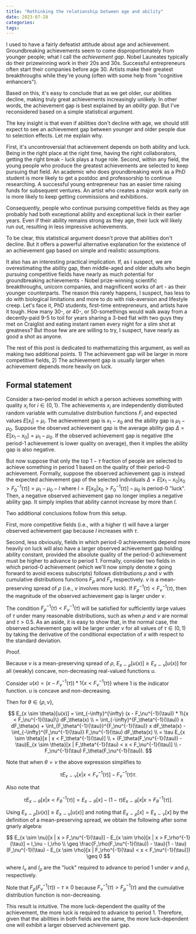 ```yaml
---
title: "Rethinking the relationship between age and ability"
date: 2023-07-28
categories:
tags:
---
```


I used to have a fairly defeatist attitude about age and achievement. Groundbreaking achievements seem to come disproportionately from younger people; what I call the *achievement gap*. Nobel Laureates typically do their prizewinning work in their 20s and 30s. Successful entrepreneurs often start their companies before age 30. Artists make their greatest breakthroughs while they're young (often with some help from "cognitive enhancers").

Based on this, it's easy to conclude that as we get older, our abilities decline, making truly great achievements increasingly unlikely. In other words, the achievement gap is best explained by an *ability gap*. But I've reconsidered based on a simple statistical argument.

The key insight is that even if abilities don't decline with age, we should still expect to see an achievement gap between younger and older people due to selection effects. Let me explain why.

First, it's uncontroversial that achievement depends on both ability and luck. Being in the right place at the right time, having the right collaborators, getting the right break - luck plays a huge role. Second, within any field, the young people who produce the greatest achievements are selected to keep pursuing that field. An academic who does groundbreaking work as a PhD student is more likely to get a postdoc and professorship to continue researching. A successful young entrepreneur has an easier time raising funds for subsequent ventures. An artist who creates a major work early on is more likely to keep getting commissions and exhibitions.

Consequently, people who continue pursuing competitive fields as they age probably had both exceptional ability and exceptional luck in their earlier years. Even if their ability remains strong as they age, their luck will likely run out, resulting in less impressive achievements.

To be clear, this statistical argument doesn't prove that abilities don't decline. But it offers a powerful alternative explanation for the existence of an achievement gap based on simple and realistic assumptions.

It also has an interesting practical implication. If, as I suspect, we are overestimating the ability gap, then middle-aged and older adults who begin pursuing competitive fields have nearly as much potential for groundbreaking achievements - Nobel prize-winning scientific breakthroughs, unicorn companies, and magnificent works of art - as their younger counterparts. The reason this rarely happens, I suspect, has less to do with biological limitations and more to do with risk-aversion and lifestyle creep. Let's face it, PhD students, first-time entrepreneurs, and artists have it tough. How many 30-, or 40-, or 50-somethings would walk away from a decently-paid 9-5 to toil for years sharing a 3-bed flat with two guys they met on Craiglist and eating instant ramen every night for a slim shot at greatness? But those few are are willing to try, I suspect, have nearly as good a shot as anyone.

The rest of this post is dedicated to mathematizing this argument, as well as making two additional points. 1) The achievement gap will be larger in more competitive fields, 2) The achievement gap is usually larger when achievement depends more heavily on luck.

## Formal statement

Consider a two-period model in which a person achieves something with quality $x_i$ for $i \in \{0, 1\}$. The achievements $x_i$ are independently distributed random variable with cumulative distribution functions $F_i$ and expected values $E[x_i] = \mu_i$. The achievement gap is $x_1 - x_0$ and the ability gap is $\mu_1 - \mu_0$. Suppose the observed achievement gap is the average ability gap $\Delta = E[x_1 - x_0] = \mu_1 - \mu_0$. If the observed achievement gap is negative (the period-1 achievement is lower quality on average), then it implies the ability gap is also negative.

But now suppose that only the top $1 - \tau$ fraction of people are selected to achieve something in period 1 based on the quality of their period-0 achievement. Formally, suppose the observed achievement gap is instead the expected achievement gap of the selected individuals $\Delta = E[x_1 - x_0 | x_0 > F_0^{-1}(\tau)] = \mu_1 - \mu_0 - l$ where $l = E[x_0 | x_0 > F_0^{-1}(\tau)] - \mu_0$ is period-0 "luck". Then, a negative observed achievement gap no longer implies a negative ability gap. It simply implies that ability cannot increase by more than $l$.

Two additional conclusions follow from this setup.

First, more competitive fields (i.e., with a higher $\tau$) will have a larger observed achievement gap because $l$ increases with $\tau$.

Second, less obviously, fields in which period-0 achievements depend more heavily on luck will also have a larger observed achievement gap holding ability constant, provided the absolute quality of the period-0 achievement must be higher to advance to period 1. Formally, consider two fields in which period-0 achievement (which we'll now simply denote $x$ going forward to avoid excess subscripts) follows distributions $\rho$ and $\nu$ with cumulative distributions functions $F_\rho$ and $F_\nu$ respectively. $\nu$ is a mean-preserving spread of $\rho$ (i.e., $\nu$ involves more luck). If $F_\rho^{-1}(\tau) < F_\nu^{-1}(\tau)$, then the magnitude of the observed achievement gap is larger under $\nu$.

The condition $F_\rho^{-1}(\tau) < F_\nu^{-1}(\tau)$ will be satisfied for sufficiently large values of $\tau$ under many reasonable distributions, such as when $\rho$ and $\nu$ are normal and $\tau > 0.5$. As an aside, it is easy to show that, in the normal case, the observed achievement gap will be larger under $\nu$ for all values of $\tau \in (0, 1)$ by taking the derivative of the conditional expectation of $x$ with respect to the standard deviation.

Proof.

Because $\nu$ is a mean-preserving spread of $\rho$, $E_{x \sim \rho}[u(x)] \geq E_{x \sim \nu}[u(x)]$ for all (weakly) concave, non-decreasing real-valued functions $u$.

Consider $u(x) = (x - F_\nu^{-1}(\tau)) * 1\{x < F_\nu^{-1}(\tau)\}$ where $1$ is the indicator function. $u$ is concave and non-decreasing.

Then for $\theta \in \{\rho, \nu\}$,

$$
    E_{x \sim \theta}[u(x)]
    = \int_{-\infty}^{\infty} (x - F_\nu^{-1}(\tau)) * 1\{x < F_\nu^{-1}(\tau)\} dF_\theta(x) \\
    =
        \int_{-\infty}^{F_\theta^{-1}(\tau)} x dF_\theta(x)
        + \int_{F_\theta^{-1}{\tau}}^{F_\nu^{-1}(\tau)} x dF_\theta(x)
        - \int_{-\infty}^{F_\nu^{-1}(\tau)} F_\nu^{-1}(\tau) dF_\theta(x)
        \\
    =
        \tau E_{x \sim \theta}[x | x < F_\theta^{-1}(\tau)] \\
        + (F_\theta(F_\nu^{-1}(\tau)) - \tau)E_{x \sim \theta}[x | F_\theta^{-1}(\tau) < x < F_\nu^{-1}(\tau)] \\
        - F_\nu^{-1}(\tau) F_\theta(F_\nu^{-1}(\tau)).
$$

Note that when $\theta = \nu$ the above expression simplifies to

$$
    \tau E_{x \sim \nu}[x | x < F_\nu^{-1}(\tau)]
    - F_\nu^{-1}(\tau) \tau.
$$

Also note that

$$
    \tau E_{x \sim \theta}[x | x < F_\theta^{-1}(\tau)]
    = E_{x \sim \theta}[x] - (1 - \tau)E_{x \sim \theta}[x | x > F_\theta^{-1}(\tau)].
$$

Using $E_{x \sim \rho}[u(x)] \geq E_{x \sim \nu}[u(x)]$ and noting that $E_{x \sim \rho}[x] = E_{x \sim \nu}[x]$ by the definition of a mean-preserving spread, we obtain the following after some gnarly algebra:

$$
    E_{x \sim \nu}[x | x > F_\nu^{-1}(\tau)] - E_{x \sim \rho}[x | x > F_\rho^{-1}(\tau)]
    = l_\nu - l_\rho \\
    \geq \frac{F_\rho(F_\nu^{-1}(\tau)) - \tau}{1 - \tau}
    (F_\nu^{-1}(\tau) - E_{x \sim \rho}[x | F_\rho^{-1}(\tau) < x < F_\nu^{-1}(\tau)])
    \geq 0
$$

where $l_\nu$ and $l_\rho$ are the "luck" required to advance to period 1 under $\nu$ and $\rho$, respectively.

Note that $F_\rho(F_\nu^{-1}(\tau)) - \tau \geq 0$ because $F_\nu^{-1}(\tau) > F_\rho^{-1}(\tau)$ and the cumulative distribution function is non-decreasing.

This result is intuitive. The more luck-dependent the quality of the achievement, the more luck is required to advance to period 1. Therefore, given that the abilities in both fields are the same, the more luck-dependent one will exhibit a larger observed achievement gap.